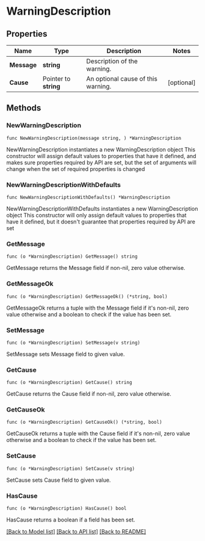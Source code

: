 # WarningDescription

## Properties

Name | Type | Description | Notes
------------ | ------------- | ------------- | -------------
**Message** | **string** | Description of the warning. | 
**Cause** | Pointer to **string** | An optional cause of this warning. | [optional] 

## Methods

### NewWarningDescription

`func NewWarningDescription(message string, ) *WarningDescription`

NewWarningDescription instantiates a new WarningDescription object
This constructor will assign default values to properties that have it defined,
and makes sure properties required by API are set, but the set of arguments
will change when the set of required properties is changed

### NewWarningDescriptionWithDefaults

`func NewWarningDescriptionWithDefaults() *WarningDescription`

NewWarningDescriptionWithDefaults instantiates a new WarningDescription object
This constructor will only assign default values to properties that have it defined,
but it doesn't guarantee that properties required by API are set

### GetMessage

`func (o *WarningDescription) GetMessage() string`

GetMessage returns the Message field if non-nil, zero value otherwise.

### GetMessageOk

`func (o *WarningDescription) GetMessageOk() (*string, bool)`

GetMessageOk returns a tuple with the Message field if it's non-nil, zero value otherwise
and a boolean to check if the value has been set.

### SetMessage

`func (o *WarningDescription) SetMessage(v string)`

SetMessage sets Message field to given value.


### GetCause

`func (o *WarningDescription) GetCause() string`

GetCause returns the Cause field if non-nil, zero value otherwise.

### GetCauseOk

`func (o *WarningDescription) GetCauseOk() (*string, bool)`

GetCauseOk returns a tuple with the Cause field if it's non-nil, zero value otherwise
and a boolean to check if the value has been set.

### SetCause

`func (o *WarningDescription) SetCause(v string)`

SetCause sets Cause field to given value.

### HasCause

`func (o *WarningDescription) HasCause() bool`

HasCause returns a boolean if a field has been set.


[[Back to Model list]](../README.md#documentation-for-models) [[Back to API list]](../README.md#documentation-for-api-endpoints) [[Back to README]](../README.md)


